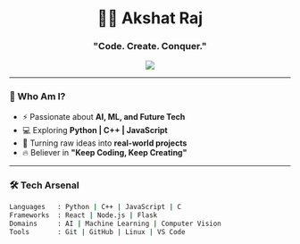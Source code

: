 <div align="center">

# 👨‍💻 Akshat Raj  
### "Code. Create. Conquer."

<img src="https://readme-typing-svg.herokuapp.com?font=Fira+Code&weight=600&size=22&duration=4000&pause=1000&color=00F700&center=true&vCenter=true&width=600&lines=AI+Explorer;Machine+Learning+%26+Vision;Full+Stack+Developer;Building+Future+Tech" />

</div>

---

### 🧩 Who Am I?
- ⚡ Passionate about **AI, ML, and Future Tech**  
- 💻 Exploring **Python | C++ | JavaScript**  
- 🚀 Turning raw ideas into **real-world projects**  
- 🔥 Believer in **"Keep Coding, Keep Creating"**  

---

### 🛠️ Tech Arsenal
```bash
Languages   : Python | C++ | JavaScript | C
Frameworks  : React | Node.js | Flask
Domains     : AI | Machine Learning | Computer Vision
Tools       : Git | GitHub | Linux | VS Code



